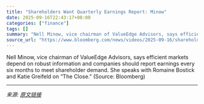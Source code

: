 ```yaml
---
title: "Shareholders Want Quarterly Earnings Report: Minow"
date: 2025-09-16T22:43:17+08:00
categories: ["finance"]
tags: []
summary: "Nell Minow, vice chairman of ValueEdge Advisors, says efficient markets depend on robust information and companies should report earnings every six months to meet shareholder demand. She speaks with R"
source_url: "https://www.bloomberg.com/news/videos/2025-09-16/shareholders-want-quarterly-earnings-report-minow-video"
---
```


Nell Minow, vice chairman of ValueEdge Advisors, says efficient markets depend on robust information and companies should report earnings every six months to meet shareholder demand. She speaks with Romaine Bostick and Katie Greifeld on “The Close.” (Source: Bloomberg)

---

*来源: [原文链接](https://www.bloomberg.com/news/videos/2025-09-16/shareholders-want-quarterly-earnings-report-minow-video)*

